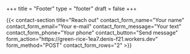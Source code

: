 +++
title =  "Footer"
type = "footer"
draft = false
+++
<div id="message" style="margin-top:1em; display:none"></div>
{{< contact-section
    title="Reach out" 
    contact_form_name="Your name"
    contact_form_email="Your e-mail"
    contact_form_message="Your text"
    contact_form_phone="Your phone"
    contact_button="Send message"
    form_action="https://green-rice-1ea7.denis-f21.workers.dev"
    form_method="POST"
    contact_form_rows="2"
>}}



<script>
document.addEventListener("DOMContentLoaded", function () {
  const form = document.querySelector("form");
  const messageBox = document.getElementById("message");

  form.addEventListener("submit", async function (e) {
    e.preventDefault(); // 🔒 prevent redirect

    const name = form.querySelector("[name='full_name']").value.trim();
    const email = form.querySelector("[name='email']").value.trim();
    const phone = form.querySelector("[name='phone']").value.trim();
    const message = form.querySelector("[name='message']").value.trim();
    const secret = form.querySelector("[name='secret_field']")?.value || "";

    // Simple client-side validation
    if (!name || !email || !message) {
      messageBox.textContent = "❗Please fill out your name, email, and message.";
      messageBox.style.color = "red";
      return;
    }

    const data = { name, email, phone, message, secret_field: secret };

    try {
      const response = await fetch(form.action, {
        method: form.method,
        headers: {
          "Content-Type": "application/json",
        },
        body: JSON.stringify(data),
      });

      const result = await response.json();

      if (result.success) {
        messageBox.textContent = "✅ Your message has been sent successfully!";
        messageBox.style.color = "green";
        form.reset(); // optional: clear form
      } else {
        messageBox.textContent = "❌ Something went wrong. Please try again later.";
        messageBox.style.color = "red";
      }
    } catch (error) {
      messageBox.textContent = "⚠️ Failed to send. Network error.";
      messageBox.style.color = "red";
    }
  });
});
</script>
